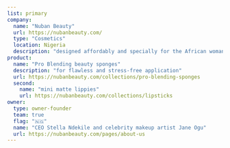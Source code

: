 ```yaml
---
list: primary
company:
  name: "Nuban Beauty"
  url: https://nubanbeauty.com/
  type: "Cosmetics"
  location: Nigeria
  description: "designed affordably and specially for the African woman"
product:
  name: "Pro Blending beauty sponges"
  description: "for flawless and stress-free application"
  url: https://nubanbeauty.com/collections/pro-blending-sponges
  second:
    name: "mini matte lippies"
    url: https://nubanbeauty.com/collections/lipsticks
owner:
  type: owner-founder
  team: true
  flag: "🇳🇬"
  name: "CEO Stella Ndekile and celebrity makeup artist Jane Ogu"
  url: https://nubanbeauty.com/pages/about-us
---
```

